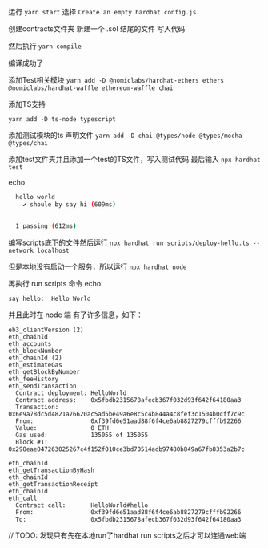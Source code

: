 运行 `yarn start` 选择 `Create an empty hardhat.config.js`

创建contracts文件夹
新建一个 .sol 结尾的文件
写入代码

然后执行 `yarn compile`

编译成功了

添加Test相关模块
`yarn add -D @nomiclabs/hardhat-ethers ethers @nomiclabs/hardhat-waffle ethereum-waffle chai
`

添加TS支持

`yarn add -D ts-node typescript`

添加测试模块的ts 声明文件
`yarn add -D chai @types/node @types/mocha @types/chai`



添加test文件夹并且添加一个test的TS文件，写入测试代码
最后输入
`npx hardhat test`

echo
```bash
  hello world
    ✔ shoule by say hi (609ms)


  1 passing (612ms)
```


编写scripts底下的文件然后运行
`npx hardhat run scripts/deploy-hello.ts --network localhost`

但是本地没有启动一个服务，所以运行
`npx hardhat node`

再执行 run scripts 命令
echo:
```shell
say hello:  Hello World
```

并且此时在 node 端 有了许多信息，如下：
```shell
eb3_clientVersion (2)
eth_chainId
eth_accounts
eth_blockNumber
eth_chainId (2)
eth_estimateGas
eth_getBlockByNumber
eth_feeHistory
eth_sendTransaction
  Contract deployment: HelloWorld
  Contract address:    0x5fbdb2315678afecb367f032d93f642f64180aa3
  Transaction:         0x6e9a78dc5d4821a76620ac5ad5be49a6e8c5c4b844a4c8fef3c1504b0cff7c9c
  From:                0xf39fd6e51aad88f6f4ce6ab8827279cfffb92266
  Value:               0 ETH
  Gas used:            135055 of 135055
  Block #1:            0x298eae047263025267c4f152f010ce3bd70514adb97480b849a67fb8353a2b7c

eth_chainId
eth_getTransactionByHash
eth_chainId
eth_getTransactionReceipt
eth_chainId
eth_call
  Contract call:       HelloWorld#hello
  From:                0xf39fd6e51aad88f6f4ce6ab8827279cfffb92266
  To:                  0x5fbdb2315678afecb367f032d93f642f64180aa3
```


// TODO:
发现只有先在本地run了hardhat run scripts之后才可以连通web端
